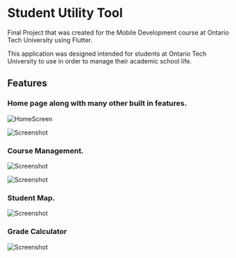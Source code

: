 # Student Utility Tool

Final Project that was created for the Mobile Development course at Ontario Tech University using Flutter.

This application was designed intended for students at Ontario Tech University to use in order to manage their academic school life.

## Features

### Home page along with many other built in features.
![HomeScreen](/screen_shots/HomeScreen.png)

![Screenshot](/screen_shots/Drawer.png)

### Course Management.
![Screenshot](/screen_shots/Courses.png)

![Screenshot](/screen_shots/Acessment.png)

### Student Map.
![Screenshot](/screen_shots/map.png)

### Grade Calculator
![Screenshot](/screen_shots/Calculator.png)

